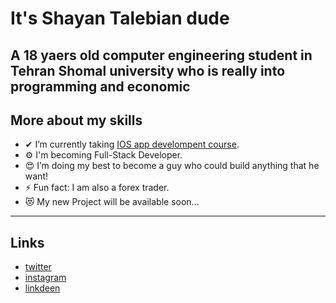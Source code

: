 # It's Shayan Talebian dude

## A 18 yaers old computer engineering student in Tehran Shomal university who is really into programming and economic

## More about my skills

- ✔ I’m currently taking [IOS app develompent course](https://www.udemy.com/course/ios-13-app-development-bootcamp/).
- ⚙ I'm becoming Full-Stack Developer.
- 😍 I’m doing my best to become a guy who could build anything that he want!
- ⚡ Fun fact: I am also a forex trader.
- 😻 My new Project will be available soon...

---

## Links

- [twitter](https://twitter.com/ShaYan_TL)
- [instagram](https://www.instagram.com/_shayantl/)
- [linkdeen](https://www.linkedin.com/in/shayan-talebian-331a11208/)
